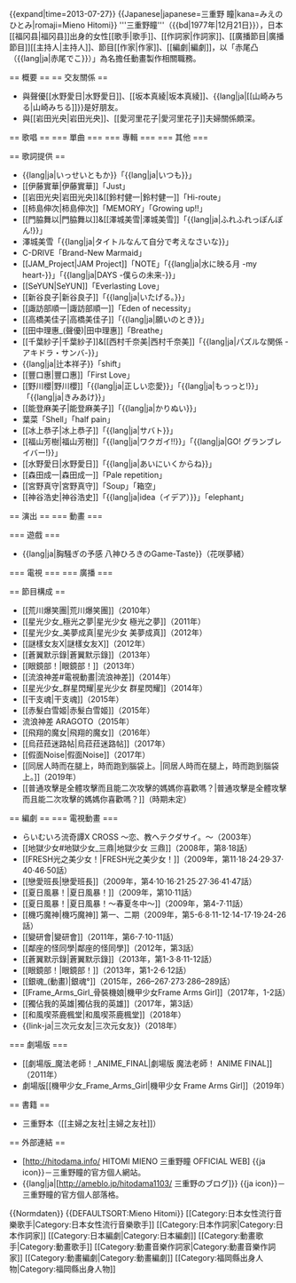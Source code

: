 {{expand|time=2013-07-27}}
{{Japanese|japanese=三重野 瞳|kana=みえの ひとみ|romaji=Mieno Hitomi}}
'''三重野瞳'''（{{bd|1977年|12月21日}}），日本[[福冈县|福冈县]]出身的女性[[歌手|歌手]]、[[作詞家|作詞家]]、[[廣播節目|廣播節目]][[主持人|主持人]]、節目[[作家|作家]]、[[編劇|編劇]]，以「赤尾凸（{{lang|ja|赤尾でこ}}）」為名擔任動畫製作相關職務。

== 概要 ==
== 交友關係 ==
* 與聲優[[水野愛日|水野愛日]]、[[坂本真綾|坂本真綾]]、{{lang|ja|[[山崎みちる|山崎みちる]]}}是好朋友。
* 與[[岩田光央|岩田光央]]、[[愛河里花子|愛河里花子]]夫婦關係頗深。

== 歌唱 ==
=== 單曲 ===
=== 專輯 ===
=== 其他 ===

== 歌詞提供 ==
* {{lang|ja|いっせいともか}}「{{lang|ja|いつも}}」
* [[伊藤實華|伊藤實華]]「Just」
* [[岩田光央|岩田光央]]&[[鈴村健一|鈴村健一]]「Hi-route」
* [[柿島伸次|柿島伸次]]「MEMORY」「Growing up!!」
* [[門脇舞以|門脇舞以]]&[[澤城美雪|澤城美雪]]「{{lang|ja|ふれふれっぽんぽん!}}」
* 澤城美雪「{{lang|ja|タイトルなんて自分で考えなさいな}}」
* C-DRIVE「Brand-New Marmaid」
* [[JAM_Project|JAM Project]]「NOTE」「{{lang|ja|水に映る月 -my heart-}}」「{{lang|ja|DAYS -僕らの未来-}}」
* [[SeYUN|SeYUN]]「Everlasting Love」
* [[新谷良子|新谷良子]]「{{lang|ja|いたげる。}}」
* [[諏訪部順一|諏訪部順一]]「Eden of necessity」
* [[高橋美佳子|高橋美佳子]]「{{lang|ja|願いのとき}}」
* [[田中理惠_(聲優)|田中理惠]]「Breathe」
* [[千葉紗子|千葉紗子]]&[[西村千奈美|西村千奈美]]「{{lang|ja|パズルな関係 -アキドラ・サンバ-}}」
* {{lang|ja|辻本祥子}}「shift」
* [[豐口惠|豐口惠]]「First Love」
* [[野川櫻|野川櫻]]「{{lang|ja|正しい恋愛}}」「{{lang|ja|もっっと!}}」「{{lang|ja|きみあけ}}」
* [[能登麻美子|能登麻美子]]「{{lang|ja|かりぬい}}」
* 葉菜「Shell」「half pain」
* [[冰上恭子|冰上恭子]]「{{lang|ja|サバト}}」
* [[福山芳樹|福山芳樹]]「{{lang|ja|ワクガイ!!}}」「{{lang|ja|GO! グランブレイバー!}}」
* [[水野愛日|水野愛日]]「{{lang|ja|あいにいくからね}}」
* [[森田成一|森田成一]]「Pale repetition」
* [[宮野真守|宮野真守]]「Soup」「箱空」
* [[神谷浩史|神谷浩史]]「{{lang|ja|idea（イデア）}}」「elephant」

== 演出 ==
=== 動畫 ===


=== 遊戲 ===
* {{lang|ja|胸騒ぎの予感 八神ひろきのGame-Taste}}（花咲夢緒）

=== 電視 ===
=== 廣播 ===

== 節目構成 ==
* [[荒川爆笑團|荒川爆笑團]]（2010年）
* [[星光少女_極光之夢|星光少女 極光之夢]]（2011年）
* [[星光少女_美夢成真|星光少女 美夢成真]]（2012年）
* [[謎樣女友X|謎樣女友X]]（2012年）
* [[蒼翼默示錄|蒼翼默示錄]]（2013年）
* [[眼鏡部！|眼鏡部！]]（2013年）
* [[流浪神差#電視動畫|流浪神差]]（2014年）
* [[星光少女_群星閃耀|星光少女 群星閃耀]]（2014年）
* [[干支魂|干支魂]]（2015年）
* [[赤髮白雪姬|赤髮白雪姬]]（2015年）
* 流浪神差 ARAGOTO（2015年）
* [[飛翔的魔女|飛翔的魔女]]（2016年）
* [[烏菈菈迷路帖|烏菈菈迷路帖]]（2017年）
* [[假面Noise|假面Noise]]（2017年）
* [[同居人時而在腿上，時而跑到腦袋上。|同居人時而在腿上，時而跑到腦袋上。]]（2019年）
* [[普通攻擊是全體攻擊而且能二次攻擊的媽媽你喜歡嗎？|普通攻擊是全體攻擊而且能二次攻擊的媽媽你喜歡嗎？]]（時期未定）

== 編劇 ==
=== 電視動畫 ===
* らいむいろ流奇譚X CROSS 〜恋、教ヘテクダサイ。〜（2003年）
* [[地獄少女#地獄少女_三鼎|地獄少女 三鼎]]（2008年，第8‧18話）
* [[FRESH光之美少女！|FRESH光之美少女！]]（2009年，第11‧18‧24‧29‧37‧40‧46‧50話）
* [[戀愛班長|戀愛班長]]（2009年，第4·10‧16‧21‧25‧27‧36‧41‧47話）
* [[夏日風暴！|夏日風暴！]]（2009年，第10‧11話）
* [[夏日風暴！|夏日風暴！〜春夏冬中〜]]（2009年，第4-7‧11話）
* [[機巧魔神|機巧魔神]] 第一、二期（2009年，第5-6‧8‧11-12‧14-17‧19‧24-26話）
* [[變研會|變研會]]（2011年，第6-7‧10-11話）
* [[鄰座的怪同學|鄰座的怪同學]]（2012年，第3話）
* [[蒼翼默示錄|蒼翼默示錄]]（2013年，第1-3‧8‧11-12話）
* [[眼鏡部！|眼鏡部！]]（2013年，第1-2‧6‧12話）
* [[銀魂_(動畫)|銀魂°]]（2015年，266–267‧273‧286–289話）
* [[Frame_Arms_Girl_骨裝機娘|機甲少女Frame Arms Girl]]（2017年，1-2話）
* [[獨佔我的英雄|獨佔我的英雄]]（2017年，第3話）
* [[和風喫茶鹿楓堂|和風喫茶鹿楓堂]]（2018年）
* {{link-ja|三次元女友|三次元女友}}（2018年）

=== 劇場版 ===
* [[劇場版_魔法老師！_ANIME_FINAL|劇場版 魔法老師！ ANIME FINAL]]（2011年）
* 劇場版[[機甲少女_Frame_Arms_Girl|機甲少女 Frame Arms Girl]]（2019年）

== 書籍 ==
* 三重野本（[[主婦之友社|主婦之友社]]）

== 外部連結 ==
* [http://hitodama.info/ HITOMI MIENO 三重野瞳 OFFICIAL WEB] {{ja icon}}－三重野瞳的官方個人網站。
* {{lang|ja|[http://ameblo.jp/hitodama1103/ 三重野のブログ]}} {{ja icon}}－三重野瞳的官方個人部落格。

{{Normdaten}}
{{DEFAULTSORT:Mieno Hitomi}}
[[Category:日本女性流行音樂歌手|Category:日本女性流行音樂歌手]]
[[Category:日本作詞家|Category:日本作詞家]]
[[Category:日本編劇|Category:日本編劇]]
[[Category:動畫歌手|Category:動畫歌手]]
[[Category:動畫音樂作詞家|Category:動畫音樂作詞家]]
[[Category:動畫編劇|Category:動畫編劇]]
[[Category:福岡縣出身人物|Category:福岡縣出身人物]]